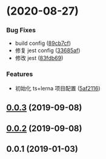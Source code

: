 # [](https://github.com/jackhutu/lerna-study/compare/v0.0.3...v) (2020-08-27)

### Bug Fixes

- build config ([89cb7cf](https://github.com/jackhutu/lerna-study/commit/89cb7cf6c982000a50cbc431d80a3b081896ce88))
- 修复 jest config ([33685af](https://github.com/jackhutu/lerna-study/commit/33685af52cb31777bb520640aa19a602ce6ee3c8))
- 修改 jest ([83fdb69](https://github.com/jackhutu/lerna-study/commit/83fdb69d17f8d7c460fa8864188d9f9fbd75ae39))

### Features

- 初始化 ts+lerna 项目配置 ([5af2116](https://github.com/jackhutu/lerna-study/commit/5af21166557ebc7cf50993b2fb93fcba256fba86))

## [0.0.3](https://github.com/jackhutu/lerna-study/compare/v0.0.2...v0.0.3) (2019-09-08)

## [0.0.2](https://github.com/jackhutu/lerna-study/compare/v0.0.1...v0.0.2) (2019-09-08)

## 0.0.1 (2019-01-03)
